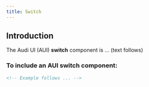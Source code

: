 ```yaml
---
title: Switch
---
```


## Introduction

The Audi UI (AUI) **switch** component is … (text follows)

### To include an AUI **switch** component:

```html
<!-- Example follows ... -->
```
